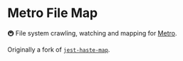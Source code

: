 # Metro File Map

🚇 File system crawling, watching and mapping for [Metro](https://facebook.github.io/metro/).

Originally a fork of [`jest-haste-map`](https://github.com/facebook/jest/tree/main/packages/jest-haste-map).
